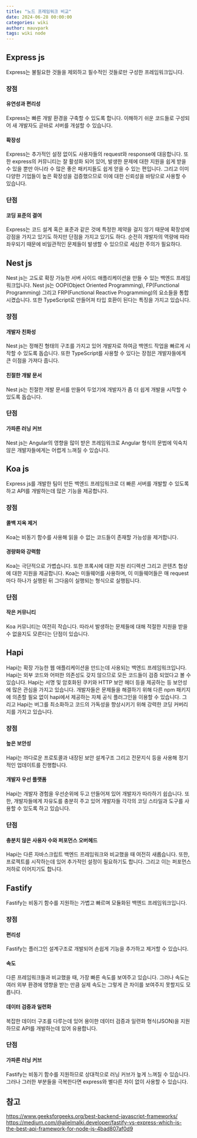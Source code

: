 ```yaml
---
title: "노드 프레임워크 비교"
date: 2024-06-28 00:00:00
categories: wiki
author: mauvpark
tags: wiki node
---
```


## Express js

Express는 불필요한 것들을 제외하고 필수적인 것들로만 구성한 프레임워크입니다.

### 장점

#### 유연성과 편리성

Express는 빠른 개발 환경을 구축할 수 있도록 합니다. 이해하기 쉬운 코드들로 구성되어 새 개발자도 곧바로 서버를 개설할 수 있습니다.

#### 확장성

Express는 추가적인 설정 없이도 사용자들의 request와 response에 대응합니다. 또한 express의 커뮤니티는 잘 활성화 되어 있어, 발생한 문제에 대한 지원을 쉽게 받을 수 있을 뿐만 아니라 수 많은 좋은 패키지들도 쉽게 얻을 수 있는 편입니다. 그리고 이미 다양한 기업들이 높은 확장성을 검증했으므로 이에 대한 신뢰성을 바탕으로 사용할 수 있습니다.

### 단점

#### 코딩 표준의 결여

Express는 코드 설계 혹은 표준과 같은 것에 특정한 제약을 걸지 않기 때문에 확장성에 강점을 가지고 있기도 하지만 단점을 가지고 있기도 하다. 순전히 개발자의 역량에 따라 좌우되기 때문에 비일관적인 문제들이 발생할 수 있으므로 세심한 주의가 필요하다.

## Nest js

Nest js는 고도로 확장 가능한 서버 사이드 애플리케이션을 만들 수 있는 백엔드 프레임워크입니다. Nest js는 OOP(Object Oriented Programming), FP(Functional Programming) 그리고 FRP(Functional Reactive Programming)의 요소들을 통합시켰습니다. 또한 TypeScript로 만들어져 타입 호환이 된다는 특징을 가지고 있습니다.

### 장점

#### 개발자 친화성

Nest js는 정해진 형태의 구조를 가지고 있어 개발자로 하여금 백엔드 작업을 빠르게 시작할 수 있도록 돕습니다. 또한 TypeScript를 사용할 수 있다는 장점은 개발자들에게 큰 이점을 가져다 줍니다.

#### 친절한 개발 문서

Nest js는 친절한 개발 문서를 만들어 두었기에 개발자가 좀 더 쉽게 개발을 시작할 수 있도록 돕습니다.

### 단점

#### 가파른 러닝 커브

Nest js는 Angular의 영향을 많이 받은 프레임워크로 Angular 형식의 문법에 익숙치 않은 개발자들에게는 어렵게 느껴질 수 있습니다.

## Koa js

Express js를 개발한 팀이 만든 백엔드 프레임워크로 더 빠른 서버를 개발할 수 있도록 하고 API를 개발하는데 많은 기능을 제공합니다.

### 장점

#### 콜백 지옥 제거

Koa는 비동기 함수를 사용해 읽을 수 없는 코드들이 존재할 가능성을 제거합니다.

#### 경량화와 강력함

Koa는 극단적으로 가볍습니다. 또한 프록시에 대한 지원 리디렉션 그리고 콘텐츠 협상에 대한 지원을 제공합니다. Koa는 미들웨어를 사용하며, 이 미들웨어들은 매 request 마다 하나가 실행된 뒤 그다음이 실행되는 형식으로 실행됩니다.

### 단점

#### 작은 커뮤니티

Koa 커뮤니티는 여전히 작습니다. 따라서 발생하는 문제들에 대해 적절한 지원을 받을 수 없을지도 모른다는 단점이 있습니다.

## Hapi

Hapi는 확장 가능한 웹 애플리케이션을 만드는데 사용되는 백엔드 프레임워크입니다. Hapi는 외부 코드와 어떠한 의존성도 갖지 않으므로 모든 코드들이 검증 되었다고 볼 수 있습니다. Hapi는 서명 및 암호화된 쿠키와 HTTP 보안 헤더 등을 제공하는 등 보안성에 많은 관심을 가지고 있습니다. 개발자들은 문제들을 해결하기 위해 다른 npm 패키지에 의존할 필요 없이 hapi에서 제공하는 자체 공식 플러그인을 이용할 수 있습니다. 그리고 Hapi는 버그를 최소화하고 코드의 가독성을 향상시키기 위해 강력한 코딩 커버리지를 가지고 있습니다.

### 장점

#### 높은 보안성

Hapi는 까다로운 프로토콜과 내장된 보안 설계구조 그리고 전문지식 등을 사용해 정기적인 업데이트를 진행합니다.

#### 개발자 우선 플랫폼

Hapi는 개발자 경험을 우선순위에 두고 만들어져 있어 개발자가 따라하기 쉽습니다. 또한, 개발자들에게 자유도를 충분히 주고 있어 개발자들 각각의 코딩 스타일과 도구를 사용할 수 있도록 하고 있습니다.

### 단점

#### 충분치 않은 사용자 수와 퍼포먼스 오버헤드

Hapi는 다른 자바스크립트 백엔드 프레임워크와 비교했을 때 여전히 새롭습니다. 또한, 프로젝트를 시작하는데 있어 추가적인 설정이 필요하기도 합니다. 그리고 이는 퍼포먼스 저하로 이어지기도 합니다.

## Fastify

Fastify는 비동기 함수를 지원하는 가볍고 빠르며 모듈화된 백엔드 프레임워크입니다.

### 장점

#### 편리성

Fastify는 플러그인 설계구조로 개발되어 손쉽게 기능을 추가하고 제거할 수 있습니다.

#### 속도

다른 프레임워크들과 비교했을 때, 가장 빠른 속도를 보여주고 있습니다. 그러나 속도는 여러 외부 환경에 영향을 받는 만큼 실제 속도는 그렇게 큰 차이를 보여주지 못할지도 모릅니다.

#### 데이터 검증과 일련화

복잡한 데이터 구조를 다루는데 있어 용이한 데이터 검증과 일련화 형식(JSON)을 지원하므로 API를 개발하는데 있어 유용합니다.

### 단점

#### 가파른 러닝 커브

Fastify는 비동기 함수를 지원하므로 상대적으로 러닝 커브가 높게 느껴질 수 있습니다. 그러나 그러한 부분들을 극복한다면 express와 별다른 차이 없이 사용할 수 있습니다.

## 참고

https://www.geeksforgeeks.org/best-backend-javascript-frameworks/
https://medium.com/@alielmalki.developer/fastify-vs-express-which-is-the-best-api-framework-for-node-js-4bad807af0d9
